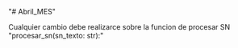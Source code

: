 "# Abril_MES" 

Cualquier cambio debe realizarce sobre la funcion de procesar SN "procesar_sn(sn_texto: str):"
